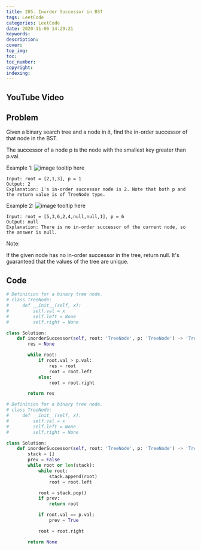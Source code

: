 ```yaml
---
title: 285. Inorder Successor in BST
tags: LeetCode
categories: LeetCode
date: 2020-11-06 14:29:21
keywords:
description:
cover:
top_img:
toc:
toc_number:
copyright:
indexing:
---
```


## YouTube Video

## Problem

Given a binary search tree and a node in it, find the in-order successor of that node in the BST.

The successor of a node p is the node with the smallest key greater than p.val.

Example 1:
![image tooltip here](/assets/285-1.png)

```
Input: root = [2,1,3], p = 1
Output: 2
Explanation: 1's in-order successor node is 2. Note that both p and the return value is of TreeNode type.
```

Example 2:
![image tooltip here](/assets/285-2.png)

```
Input: root = [5,3,6,2,4,null,null,1], p = 6
Output: null
Explanation: There is no in-order successor of the current node, so the answer is null.
```

Note:

If the given node has no in-order successor in the tree, return null.
It's guaranteed that the values of the tree are unique.

## Code

```python
# Definition for a binary tree node.
# class TreeNode:
#     def __init__(self, x):
#         self.val = x
#         self.left = None
#         self.right = None

class Solution:
    def inorderSuccessor(self, root: 'TreeNode', p: 'TreeNode') -> 'TreeNode':
        res = None

        while root:
            if root.val > p.val:
                res = root
                root = root.left
            else:
                root = root.right

        return res
```

```python
# Definition for a binary tree node.
# class TreeNode:
#     def __init__(self, x):
#         self.val = x
#         self.left = None
#         self.right = None

class Solution:
    def inorderSuccessor(self, root: 'TreeNode', p: 'TreeNode') -> 'TreeNode':
        stack = []
        prev = False
        while root or len(stack):
            while root:
                stack.append(root)
                root = root.left

            root = stack.pop()
            if prev:
                return root

            if root.val == p.val:
                prev = True

            root = root.right

        return None
```
